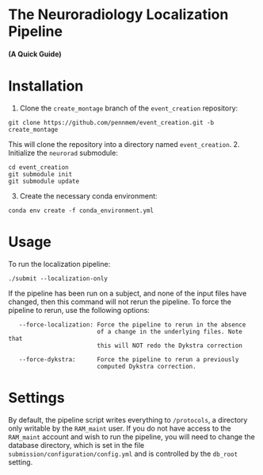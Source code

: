 # The Neuroradiology Localization Pipeline
#### (A Quick Guide)

# Installation
1. Clone the `create_montage` branch of the `event_creation` repository:
```
git clone https://github.com/pennmem/event_creation.git -b create_montage
```
This will clone the repository into a directory named `event_creation`.
2. Initialize the `neurorad` submodule:
```
cd event_creation
git submodule init
git submodule update
```
3. Create the necessary conda environment:
```
conda env create -f conda_environment.yml
```

# Usage
To run the localization pipeline:
```
./submit --localization-only
```
If the pipeline has been run on a subject, and none of the input files
have changed, then this command will not rerun the pipeline. To force
the pipeline to rerun, use the following options:
```
   --force-localization: Force the pipeline to rerun in the absence
                         of a change in the underlying files. Note that
                         this will NOT redo the Dykstra correction

   --force-dykstra:      Force the pipeline to rerun a previously
                         computed Dykstra correction.
```
# Settings
By default, the pipeline script writes everything to `/protocols`, a directory
only writable by the `RAM_maint` user. If you do not have access to
the `RAM_maint` account and wish to run the pipeline, you will need to
change the database directory, which is set in the file
`submission/configuration/config.yml` and is controlled by the
`db_root` setting.

